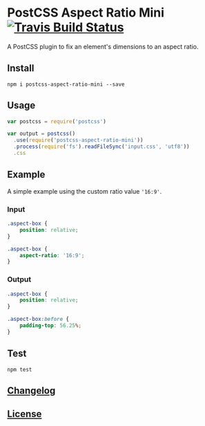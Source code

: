 [travis]:       https://travis-ci.org/yisibl/postcss-aspect-ratio-mini
[travis-img]:   https://img.shields.io/travis/yisibl/postcss-aspect-ratio-mini.svg
# PostCSS Aspect Ratio Mini [![Travis Build Status][travis-img]][travis]

A PostCSS plugin to fix an element's dimensions to an aspect ratio.

## Install

```shell
npm i postcss-aspect-ratio-mini --save
```

## Usage

```js
var postcss = require('postcss')

var output = postcss()
  .use(require('postcss-aspect-ratio-mini'))
  .process(require('fs').readFileSync('input.css', 'utf8'))
  .css
```

## Example

A simple example using the custom ratio value `'16:9'`.


### Input

```css
.aspect-box {
    position: relative;
}

.aspect-box {
    aspect-ratio: '16:9';
}
```

### Output

```css
.aspect-box {
    position: relative;
}

.aspect-box:before {
    padding-top: 56.25%;
}
```

## Test

```shell
npm test
```

## [Changelog](CHANGELOG.md)

## [License](LICENSE)
